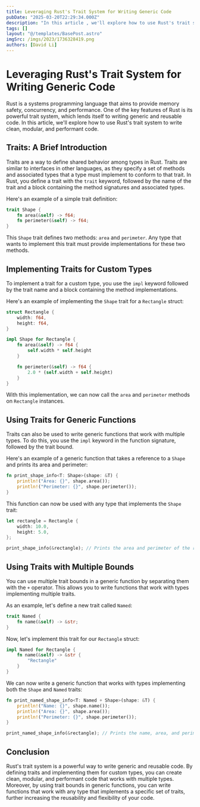 ```yaml
---
title: Leveraging Rust's Trait System for Writing Generic Code
pubDate: "2025-03-20T22:29:34.000Z"
description: "In this article , we'll explore how to use Rust's trait system to write clean, modular, and performant code"
tags: []
layout: "@/templates/BasePost.astro"
imgSrc: /imgs/2023/1736328419.png
authors: [David Li]
---
```

# Leveraging Rust's Trait System for Writing Generic Code

Rust is a systems programming language that aims to provide memory safety, concurrency, and performance. One of the key features of Rust is its powerful trait system, which lends itself to writing generic and reusable code. In this article, we'll explore how to use Rust's trait system to write clean, modular, and performant code.

## Traits: A Brief Introduction

Traits are a way to define shared behavior among types in Rust. Traits are similar to interfaces in other languages, as they specify a set of methods and associated types that a type must implement to conform to that trait. In Rust, you define a trait with the `trait` keyword, followed by the name of the trait and a block containing the method signatures and associated types.

Here's an example of a simple trait definition:

```rust
trait Shape {
    fn area(&self) -> f64;
    fn perimeter(&self) -> f64;
}
```

This `Shape` trait defines two methods: `area` and `perimeter`. Any type that wants to implement this trait must provide implementations for these two methods.

## Implementing Traits for Custom Types

To implement a trait for a custom type, you use the `impl` keyword followed by the trait name and a block containing the method implementations.

Here's an example of implementing the `Shape` trait for a `Rectangle` struct:

```rust
struct Rectangle {
    width: f64,
    height: f64,
}

impl Shape for Rectangle {
    fn area(&self) -> f64 {
        self.width * self.height
    }

    fn perimeter(&self) -> f64 {
        2.0 * (self.width + self.height)
    }
}
```

With this implementation, we can now call the `area` and `perimeter` methods on `Rectangle` instances.

## Using Traits for Generic Functions

Traits can also be used to write generic functions that work with multiple types. To do this, you use the `impl` keyword in the function signature, followed by the trait bound.

Here's an example of a generic function that takes a reference to a `Shape` and prints its area and perimeter:

```rust
fn print_shape_info<T: Shape>(shape: &T) {
    println!("Area: {}", shape.area());
    println!("Perimeter: {}", shape.perimeter());
}
```

This function can now be used with any type that implements the `Shape` trait:

```rust
let rectangle = Rectangle {
    width: 10.0,
    height: 5.0,
};

print_shape_info(&rectangle); // Prints the area and perimeter of the rectangle
```

## Using Traits with Multiple Bounds

You can use multiple trait bounds in a generic function by separating them with the `+` operator. This allows you to write functions that work with types implementing multiple traits.

As an example, let's define a new trait called `Named`:

```rust
trait Named {
    fn name(&self) -> &str;
}
```

Now, let's implement this trait for our `Rectangle` struct:

```rust
impl Named for Rectangle {
    fn name(&self) -> &str {
        "Rectangle"
    }
}
```

We can now write a generic function that works with types implementing both the `Shape` and `Named` traits:

```rust
fn print_named_shape_info<T: Named + Shape>(shape: &T) {
    println!("Name: {}", shape.name());
    println!("Area: {}", shape.area());
    println!("Perimeter: {}", shape.perimeter());
}

print_named_shape_info(&rectangle); // Prints the name, area, and perimeter of the rectangle
```

## Conclusion

Rust's trait system is a powerful way to write generic and reusable code. By defining traits and implementing them for custom types, you can create clean, modular, and performant code that works with multiple types. Moreover, by using trait bounds in generic functions, you can write functions that work with any type that implements a specific set of traits, further increasing the reusability and flexibility of your code.
